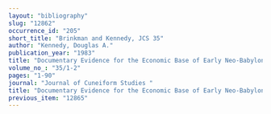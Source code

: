 ```yaml
---
layout: "bibliography"
slug: "12862"
occurrence_id: "205"
short_title: "Brinkman and Kennedy, JCS 35"
author: "Kennedy, Douglas A."
publication_year: "1983"
title: "Documentary Evidence for the Economic Base of Early Neo-Babylonian Society: A Survey of Dated Babylonian Economic Texts, 721-626 B.C."
volume_no_: "35/1-2"
pages: "1-90"
journal: "Journal of Cuneiform Studies "
title: "Documentary Evidence for the Economic Base of Early Neo-Babylonian Society: A Survey of Dated Babylonian Economic Texts, 721-626 B.C."
previous_item: "12865"
---
```


